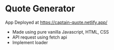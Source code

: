 # Quote Generator

App Deployed at https://captain-quote.netlify.app/

- Made using pure vanilla Javascript, HTML, CSS
- API request using fetch api
- Implement loader
